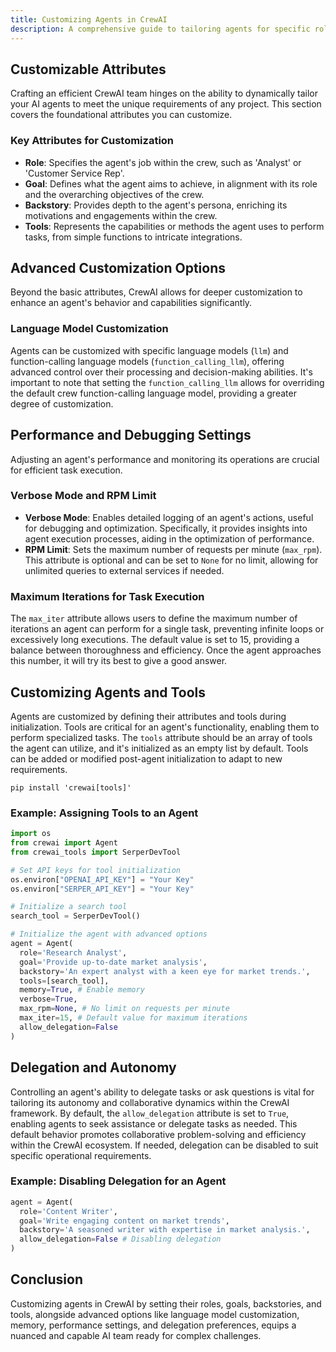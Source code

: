 ```yaml
---
title: Customizing Agents in CrewAI
description: A comprehensive guide to tailoring agents for specific roles, tasks, and advanced customizations within the CrewAI framework.
---
```


## Customizable Attributes
Crafting an efficient CrewAI team hinges on the ability to dynamically tailor your AI agents to meet the unique requirements of any project. This section covers the foundational attributes you can customize.

### Key Attributes for Customization
- **Role**: Specifies the agent's job within the crew, such as 'Analyst' or 'Customer Service Rep'.
- **Goal**: Defines what the agent aims to achieve, in alignment with its role and the overarching objectives of the crew.
- **Backstory**: Provides depth to the agent's persona, enriching its motivations and engagements within the crew.
- **Tools**: Represents the capabilities or methods the agent uses to perform tasks, from simple functions to intricate integrations.

## Advanced Customization Options
Beyond the basic attributes, CrewAI allows for deeper customization to enhance an agent's behavior and capabilities significantly.

### Language Model Customization
Agents can be customized with specific language models (`llm`) and function-calling language models (`function_calling_llm`), offering advanced control over their processing and decision-making abilities. It's important to note that setting the `function_calling_llm` allows for overriding the default crew function-calling language model, providing a greater degree of customization.

## Performance and Debugging Settings
Adjusting an agent's performance and monitoring its operations are crucial for efficient task execution.

### Verbose Mode and RPM Limit
- **Verbose Mode**: Enables detailed logging of an agent's actions, useful for debugging and optimization. Specifically, it provides insights into agent execution processes, aiding in the optimization of performance.
- **RPM Limit**: Sets the maximum number of requests per minute (`max_rpm`). This attribute is optional and can be set to `None` for no limit, allowing for unlimited queries to external services if needed.

### Maximum Iterations for Task Execution
The `max_iter` attribute allows users to define the maximum number of iterations an agent can perform for a single task, preventing infinite loops or excessively long executions. The default value is set to 15, providing a balance between thoroughness and efficiency. Once the agent approaches this number, it will try its best to give a good answer.

## Customizing Agents and Tools
Agents are customized by defining their attributes and tools during initialization. Tools are critical for an agent's functionality, enabling them to perform specialized tasks. The `tools` attribute should be an array of tools the agent can utilize, and it's initialized as an empty list by default. Tools can be added or modified post-agent initialization to adapt to new requirements.

```shell
pip install 'crewai[tools]'
```

### Example: Assigning Tools to an Agent
```python
import os
from crewai import Agent
from crewai_tools import SerperDevTool

# Set API keys for tool initialization
os.environ["OPENAI_API_KEY"] = "Your Key"
os.environ["SERPER_API_KEY"] = "Your Key"

# Initialize a search tool
search_tool = SerperDevTool()

# Initialize the agent with advanced options
agent = Agent(
  role='Research Analyst',
  goal='Provide up-to-date market analysis',
  backstory='An expert analyst with a keen eye for market trends.',
  tools=[search_tool],
  memory=True, # Enable memory
  verbose=True,
  max_rpm=None, # No limit on requests per minute
  max_iter=15, # Default value for maximum iterations
  allow_delegation=False
)
```

## Delegation and Autonomy
Controlling an agent's ability to delegate tasks or ask questions is vital for tailoring its autonomy and collaborative dynamics within the CrewAI framework. By default, the `allow_delegation` attribute is set to `True`, enabling agents to seek assistance or delegate tasks as needed. This default behavior promotes collaborative problem-solving and efficiency within the CrewAI ecosystem. If needed, delegation can be disabled to suit specific operational requirements.

### Example: Disabling Delegation for an Agent
```python
agent = Agent(
  role='Content Writer',
  goal='Write engaging content on market trends',
  backstory='A seasoned writer with expertise in market analysis.',
  allow_delegation=False # Disabling delegation
)
```

## Conclusion
Customizing agents in CrewAI by setting their roles, goals, backstories, and tools, alongside advanced options like language model customization, memory, performance settings, and delegation preferences, equips a nuanced and capable AI team ready for complex challenges.